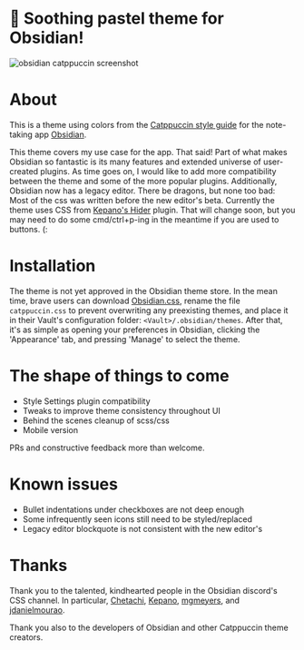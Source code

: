 # 💎 Soothing pastel theme for Obsidian!

![obsidian catppuccin screenshot](https://github.com/mbeckrich/obsidian/blob/main/assets/screenshot.png)

# About

This is a theme using colors from the [Catppuccin style guide](https://github.com/catppuccin/style-guide) for the note-taking app [Obsidian](https://obsidian.md/).

This theme covers my use case for the app. That said! Part of what makes Obsidian so fantastic is its many features and extended universe of user-created plugins. As time goes on, I would like to add more compatibility between the theme and some of the more popular plugins. Additionally, Obsidian now has a legacy editor. There be dragons, but none too bad: Most of the css was written before the new editor's beta. Currently the theme uses CSS from [Kepano's Hider](https://github.com/kepano/obsidian-hider) plugin. That will change soon, but you may need to do some cmd/ctrl+p-ing in the meantime if you are used to buttons. (:

# Installation

The theme is not yet approved in the Obsidian theme store. In the mean time, brave users can download [Obsidian.css](https://github.com/mbeckrich/obsidian/blob/main/obsidian.css), rename the file `catppuccin.css` to prevent overwriting any preexisting themes, and place it in their Vault's configuration folder: `<Vault>/.obsidian/themes`. After that, it's as simple as opening your preferences in Obsidian, clicking the 'Appearance' tab, and pressing 'Manage' to select the theme.

# The shape of things to come

* Style Settings plugin compatibility
* Tweaks to improve theme consistency throughout UI
* Behind the scenes cleanup of scss/css
* Mobile version

PRs and constructive feedback more than welcome.

# Known issues

* Bullet indentations under checkboxes are not deep enough
* Some infrequently seen icons still need to be styled/replaced
* Legacy editor blockquote is not consistent with the new editor's

# Thanks 

Thank you to the talented, kindhearted people in the Obsidian discord's CSS channel. In particular, [Chetachi](https://github.com/chetachiezikeuzor/Yin-and-Yang-Theme/), [Kepano](https://github.com/kepano/obsidian-minimal), [mgmeyers](https://github.com/mgmeyers/obsidian-california-coast-theme), and [jdanielmourao](https://github.com/jdanielmourao/obsidian-sanctum). 

Thank you also to the developers of Obsidian and other Catppuccin theme creators.
